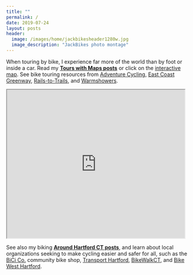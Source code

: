 ```yaml
---
title: ""
permalink: /
date: 2019-07-24
layout: posts
header:
  image: /images/home/jackbikesheader1280w.jpg
  image_description: "JackBikes photo montage"
---
```

When touring by bike, I experience far more of the world than by foot or inside a car. Read my [**Tours with Maps posts**](https://jackbikes.org/categories/#tours-with-maps) or click on the [interactive map](https://jackdougherty.github.io/bikemapcode/index.html). See bike touring resources from [Adventure Cycling](https://www.adventurecycling.org), [East Coast Greenway](http://www.greenway.org/), [Rails-to-Trails](http://www.railstotrails.org/), and [Warmshowers](http://warmshowers.org).

<iframe src="https://jackdougherty.github.io/bikemapcode/#3/40.10/-95.90" width="95%" height="400px"></iframe>

See also my biking [**Around Hartford CT posts**](https://jackbikes.org/categories/#around-hartford-ct), and learn about local organizations seeking to make cycling easier and safer for all, such as the [BiCi Co.](http://bicico.org/) community bike shop, [Transport Hartford](http://transporthartford.org/), [BikeWalkCT](http://www.bikewalkct.org/), and [Bike West Hartford](http://bikewesthartford.org/).
